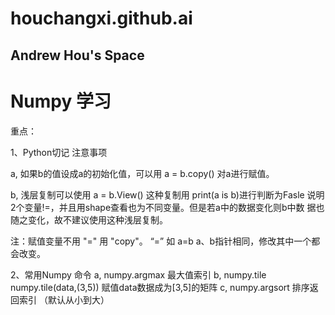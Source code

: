 # houchangxi.github.ai

## Andrew Hou's Space
# Numpy 学习
重点：

1、Python切记 注意事项
  
  a, 如果b的值设成a的初始化值，可以用 a = b.copy() 对a进行赋值。
  
  b, 浅层复制可以使用  a = b.View()  这种复制用 print(a is b)进行判断为Fasle 说明2个变量!=，并且用shape查看也为不同变量。但是若a中的数据变化则b中数   据也随之变化，故不建议使用这种浅层复制。
  
  注：赋值变量不用 "=" 用 "copy"。 “=” 如 a=b a、b指针相同，修改其中一个都会改变。 

2、常用Numpy 命令
   a, numpy.argmax     最大值索引
   b, numpy.tile       numpy.tile(data,(3,5)) 赋值data数据成为[3,5]的矩阵
   c, numpy.argsort    排序返回索引 （默认从小到大）
